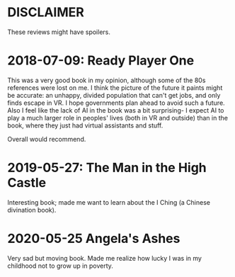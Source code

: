 # DISCLAIMER
These reviews might have spoilers.

# 2018-07-09: Ready Player One
This was a very good book in my opinion, although some of the 80s references were lost on me. I think the picture of the future it paints might be accurate: an unhappy, divided population that can't get jobs, and only finds escape in VR. I hope governments plan ahead to avoid such a future. Also I feel like the lack of AI in the book was a bit surprising- I expect AI to play a much larger role in peoples' lives (both in VR and outside) than in the book, where they just had virtual assistants and stuff.

Overall would recommend.

# 2019-05-27: The Man in the High Castle
Interesting book; made me want to learn about the I Ching (a Chinese divination book).

# 2020-05-25 Angela's Ashes

Very sad but moving book. Made me realize how lucky I was in my childhood not
to grow up in poverty.
